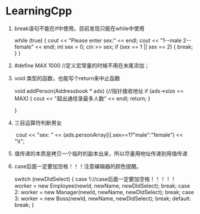 # LearningCpp

1. break语句不能在if中使用，目前发现只能在while中使用

   	while (true) {
      		cout << "Please enter sex:" << endl;
      		cout << "1--male       2--female" << endl;
      		int sex = 0;
      		cin >> sex;
      		if (sex == 1 || sex == 2) {
      			break;
      		}
      	}

2. #define MAX 1000 //定义宏常量的时候不用在末尾添加；

3. void 类型的函数，也能写个return来中止函数

   void addPerson(Addressbook * ads) {//指针接收地址
   	if (ads->size == MAX) {
   		cout << "超出通信录最多人数" << endl;
   		return;
   	}
   
   }

4. 三目运算符判断男女

   ​			cout << "sex: " << (ads.personArray[i].sex==1?"male":"female") << "\t";
   
5. 值传递的本质是拷贝一个临时的副本出来，所以尽量用地址传递别用值传递



6. case后面一定要加空格！！！注意编辑器的颜色提醒。

   switch (newDIdSelect)
   			{
   			case 1://case后面一定要加空格！！！！！
   				worker = new Employee(newId, newName, newDIdSelect);
   				break;
   			case 2:
   				worker = new Manager(newId, newName, newDIdSelect);
   				break;
   			case 3:
   				worker = new Boss(newId, newName, newDIdSelect);
   				break;
   			default:
   				break;
   			}